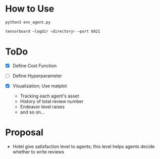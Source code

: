 # How to Use
```bash
python3 env_agent.py
```

```bash
tensorboard —logdir <directory> —port 6021
```

# ToDo

- [x] Define Cost Function

- [ ] Define Hyperparameter

- [x] Visualization; Use matplot
  * Tracking each agent's asset
  * History of total review number
  * Endeavor level raises
  * and so on...

# Proposal

* Hotel give satisfaction level to agents; this level helps agents decide whether to write reviews
